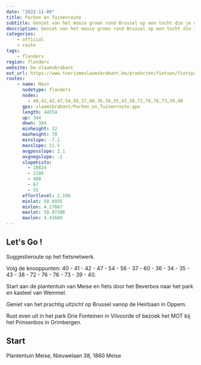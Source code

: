 ```yaml
---
date: "2022-11-09"
title: Parken en Tuinenroute
subtitle: Geniet van het mooie groen rond Brussel op een tocht die je van de plantentuin van Meise tot in het Prinsenbos in Grimbergen leidt
description: Geniet van het mooie groen rond Brussel op een tocht die je van de plantentuin van Meise tot in het Prinsenbos in Grimbergen leidt.
categories:
    - official
    - route
tags:
    - flanders
region: flanders
website: be.vlaamsbrabant
ext_url: https://www.toerismevlaamsbrabant.be/producten/fietsen/fietsproducten/parken-en-tuinenroute/index.html
routes:
    - name: Main
      nodetype: flanders
      nodes:
        - 40,41,42,47,54,56,37,60,36,34,35,43,38,72,76,76,73,39,40
      gpx: vlaamsbrabant/Parken_en_Tuinenroute.gpx
      length: 44554
      up: 344
      down: 344
      minheight: 12
      maxheight: 78
      minslope: -7.1
      maxslope: 11.5
      avgposslope: 2.1
      avgnegslope: -2
      slopehisto:
        - 10824
        - 2188
        - 488
        - 67
        - 55
      effortlevel: 2.196
      minlat: 50.8935
      minlon: 4.27667
      maxlat: 50.97386
      maxlon: 4.41686
---
```


## Let's Go ! 

Suggestieroute op het fietsnetwerk.

Volg de knooppunten: 40 - 41 - 42 - 47 - 54 - 56 - 37 - 60 - 36 - 34 - 35 - 43 - 38 - 72 - 76 - 76 - 73 - 39 - 40.

Start aan de plantentuin van Meise en fiets door het Beverbos naar het park en kasteel van Wemmel.

Geniet van het prachtig uitzicht op Brussel vanop de Heirbaan in Oppem.

Rust even uit in het park Drie Fonteinen in Vilvoorde of bezoek het MOT bij het Prinsenbos in Grimbergen.

## Start

Plantentuin Meise, Nieuwelaan 38, 1860 Meise
